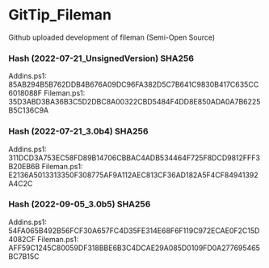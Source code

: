 # GitTip_Fileman
Github uploaded development of fileman   (Semi-Open Source)



### Hash (2022-07-21_UnsignedVersion) SHA256
Addins.ps1:  85AB294B5B762DDB4B676A09DC96FA382D5C7B641C9830B417C635CC6018088F
Fileman.ps1: 35D3ABD3BA36B3C5D2DBC8A00322CBD5484F4DD8E850ADA0A7B6225B5C136C9A

### Hash (2022-07-21_3.0b4) SHA256
Addins.ps1:  311DCD3A753EC58FD89B14706CBBAC4ADB534464F725F8DCD9812FFF3B20EB6B
Fileman.ps1: E2136A5013313350F308775AF9A112AEC813CF36AD182A5F4CF84941392A4C2C

### Hash (2022-09-05_3.0b5) SHA256
Addins.ps1:  54FA065B492B56FCF30A657FC4D35FE314E68F6F119C972ECAE0F2C15D4082CF
Fileman.ps1: AFF59C1245C80059DF318BBE6B3C4DCAE29A085D0109FD0A277695465BC7B15C